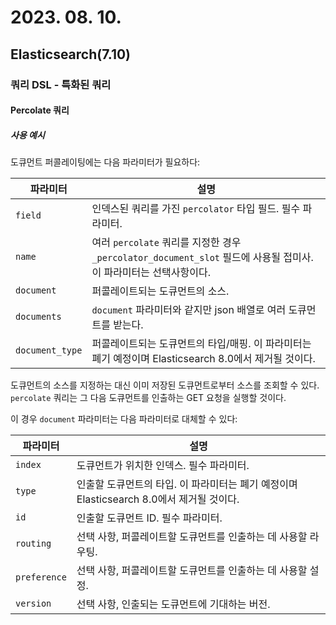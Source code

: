 # 2023. 08. 10.

## Elasticsearch(7.10)

### 쿼리 DSL - 특화된 쿼리

#### Percolate 쿼리

##### 사용 예시

도큐먼트 퍼콜레이팅에는 다음 파라미터가 필요하다:

| 파라미터        | 설명                                                         |
| --------------- | ------------------------------------------------------------ |
| `field`         | 인덱스된 쿼리를 가진 `percolator` 타입 필드. 필수 파라미터.  |
| `name`          | 여러 `percolate` 쿼리를 지정한 경우 `_percolator_document_slot` 필드에 사용될 접미사. 이 파라미터는 선택사항이다. |
| `document`      | 퍼콜레이트되는 도큐먼트의 소스.                              |
| `documents`     | `document` 파라미터와 같지만 json 배열로 여러 도큐먼트를 받는다. |
| `document_type` | 퍼콜레이트되는 도큐먼트의 타입/매핑. 이 파라미터는 폐기 예정이며 Elasticsearch 8.0에서 제거될 것이다. |

도큐먼트의 소스를 지정하는 대신 이미 저장된 도큐먼트로부터 소스를 조회할 수 있다. `percolate` 쿼리는 그 다음 도큐먼트를 인출하는 GET 요청을 실행할 것이다.

이 경우 `document` 파라미터는 다음 파라미터로 대체할 수 있다:

| 파라미터     | 설명                                                         |
| ------------ | ------------------------------------------------------------ |
| `index`      | 도큐먼트가 위치한 인덱스. 필수 파라미터.                     |
| `type`       | 인출할 도큐먼트의 타입. 이 파라미터는 폐기 예정이며 Elasticsearch 8.0에서 제거될 것이다. |
| `id`         | 인출할 도큐먼트 ID. 필수 파라미터.                           |
| `routing`    | 선택 사항, 퍼콜레이트할 도큐먼트를 인출하는 데 사용할 라우팅. |
| `preference` | 선택 사항, 퍼콜레이트할 도큐먼트를 인출하는 데 사용할 설정.  |
| `version`    | 선택 사항, 인출되는 도큐먼트에 기대하는 버전.                |